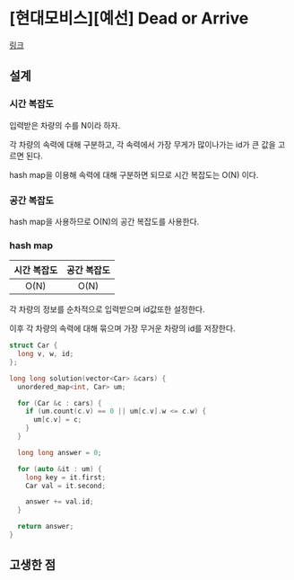 # [현대모비스][예선] Dead or Arrive

[링크](https://level.goorm.io/exam/152114/%ED%98%84%EB%8C%80%EB%AA%A8%EB%B9%84%EC%8A%A4-%EC%98%88%EC%84%A0-dead-or-arrive/quiz/1)

## 설계

### 시간 복잡도

입력받은 차량의 수를 N이라 하자.

각 차량의 속력에 대해 구분하고, 각 속력에서 가장 무게가 많이나가는 id가 큰 값을 고르면 된다.

hash map을 이용해 속력에 대해 구분하면 되므로 시간 복잡도는 O(N) 이다.

### 공간 복잡도

hash map을 사용하므로 O(N)의 공간 복잡도를 사용한다.

### hash map

| 시간 복잡도 | 공간 복잡도 |
| :---------: | :---------: |
|    O(N)     |    O(N)     |

각 차량의 정보를 순차적으로 입력받으며 id값또한 설정한다.

이후 각 차량의 속력에 대해 묶으며 가장 무거운 차량의 id를 저장한다.

```cpp
struct Car {
  long v, w, id;
};

long long solution(vector<Car> &cars) {
  unordered_map<int, Car> um;

  for (Car &c : cars) {
    if (um.count(c.v) == 0 || um[c.v].w <= c.w) {
      um[c.v] = c;
    }
  }

  long long answer = 0;

  for (auto &it : um) {
    long key = it.first;
    Car val = it.second;

    answer += val.id;
  }

  return answer;
}
```

## 고생한 점
